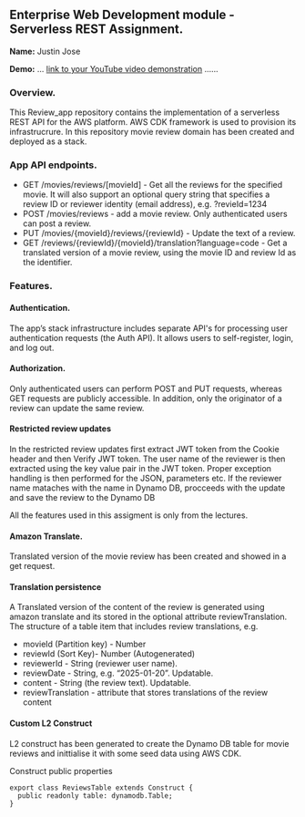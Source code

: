 ## Enterprise Web Development module - Serverless REST Assignment.

**Name:** Justin Jose

**Demo:** ... [link to your YouTube video demonstration](https://www.youtube.com/watch?v=uZqDBKqp11I) ......

### Overview.

This Review_app repository contains the implementation of a serverless REST API for the AWS platform. AWS CDK framework is used to provision its infrastrucrure. In this repository movie review domain has been created and deployed as a stack.

### App API endpoints.

- GET /movies/reviews/[movieId] - Get all the reviews for the specified movie. It will also support an optional query string that specifies a review ID or reviewer identity (email address), e.g. ?revieId=1234
- POST /movies/reviews - add a movie review. Only authenticated users can post a review.
- PUT /movies/{movieId}/reviews/{reviewId} - Update the text of a review.
- GET /reviews/{reviewId}/{movieId}/translation?language=code - Get a translated version of a movie review, using the movie ID and review Id as the identifier.


### Features.


#### Authentication.
The app’s stack infrastructure includes separate API's for processing user authentication requests (the Auth API). It allows users to self-register, login, and log out.


#### Authorization.

Only authenticated users can perform POST and PUT requests, whereas GET requests are publicly accessible. In addition, only the originator of a review can update the same review.

#### Restricted review updates

In the restricted review updates first extract JWT token from the Cookie header and then Verify JWT token. The user name of the reviewer is then extracted using the key value pair in the JWT token. Proper exception handling is then performed for the JSON, parameters etc. If the reviewer name mataches with the name in Dynamo DB, procceeds with the update and save the review to the Dynamo DB

All the features used in this assigment is only from the lectures.


#### Amazon Translate.

Translated version of the movie review has been created and showed in a get request.


#### Translation persistence 

A Translated version of the content of the review is generated using amazon translate and its stored in the optional attribute reviewTranslation. 
The structure of a table item that includes review translations, e.g.

- movieId (Partition key) - Number
- reviewId (Sort Key)- Number (Autogenerated)
- reviewerId - String (reviewer user name).
- reviewDate - String, e.g. “2025-01-20”. Updatable.
- content - String (the review text). Updatable.
- reviewTranslation - attribute that stores translations of the review content
  

#### Custom L2 Construct 

L2 construct has been generated to create the Dynamo DB table for movie reviews and inittialise it with some seed data using AWS CDK.

Construct public properties
~~~
export class ReviewsTable extends Construct {
  public readonly table: dynamodb.Table;
}
~~~


